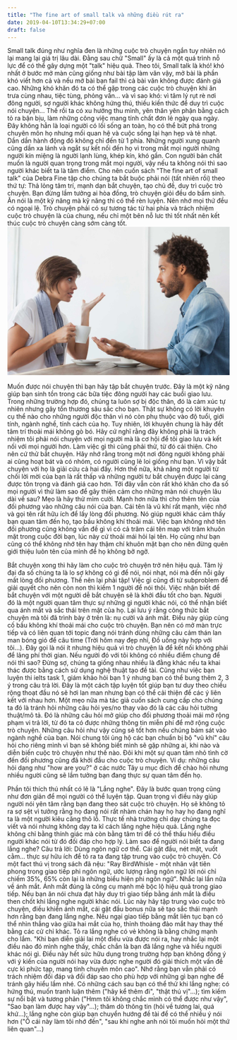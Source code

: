 ```yaml
---
title: "The fine art of small talk và những điều rút ra"
date: 2019-04-10T13:34:29+07:00
draft: false
---
```

  
Small talk đúng như nghĩa đen là những cuộc trò chuyện ngắn tuy nhiên nó lại mang lại giá trị lâu dài. Đằng sau chữ "Small" ấy là cả một quá trình nỗ lực để có thể gây dựng một "talk" hiệu quả. Theo tôi, Small talk là khó! khó nhất ở bước mở màn cũng giống như bài tập làm văn vậy, mở bài là phần khó viết hơn cả và nếu mở bài bạn fail thì cả bài văn không được đánh giá cao. Những khó khăn đó ta có thể gặp trong các cuộc trò chuyện khi ăn trưa cùng nhau, tiệc tùng, phỏng vấn... và vì sao khó: vì tâm lý rụt rè nơi đông người, sợ người khác không hứng thú, thiếu kiến thức để duy trì cuộc nói chuyện... Thế rồi ta có xu hướng thu mình, yên thân yên phận bằng cách tỏ ra bận bịu, làm những công việc mang tính chất đơn lẻ ngày qua ngày. Đây không hẳn là loại người có lối sống an toàn, họ có thể bứt phá trong chuyên môn họ nhưng mối quan hệ và cuộc sống lại hạn hẹp và tẻ nhạt. Dần dần hành động đó không chỉ đến từ 1 phía. Những người xung quanh cũng dần xa lánh và ngắt sự kết nối đến họ vì trong mắt mọi người những người kín miệng là người lạnh lùng, khép kín, khó gần. Con người bản chất muốn là người quan trọng trong mắt mọi người, vậy nếu ta không nói thì sao người khác biết ta là tâm điểm. Cho nên cuốn sách "The fine art of small talk" của Debra Fine tập cho chúng ta bắt buộc phải nói (tất nhiên rồi) theo thứ tự: Thả lỏng tâm trí, mạnh dạn bắt chuyện, tạo chủ đề, duy trì cuộc trò chuyện. Bạn đừng lầm tưởng ai hòa đồng, trò chuyện giỏi đều do bẩm sinh. Ăn nói là một kỹ năng mà kỹ năng thì có thể rèn luyện. Nên nhớ mọi thứ đều có ngoại lệ. Trò chuyện phải có sự tương tác từ hai phía và trách nhiệm cuộc trò chuyện là của chung, nếu chỉ một bên nỗ lưc thì tốt nhất nên kết thúc cuộc trò chuyện càng sớm càng tốt.  
!['asadasd'](../../images/conversation.jpg)

Muốn được nói chuyện thì bạn hãy tập bắt chuyện trước. Đây là một kỹ năng giúp bạn sinh tồn trong các bữa tiệc đông người hay các buổi giao lưu. Trong những trường hợp đó, chúng ta luôn sợ bị độc thân, đó là cảm xúc tự nhiên nhưng gây tổn thương sâu sắc cho bạn. Thật sự không có lời khuyên cụ thể nào cho những người độc thân vì nó còn phụ thuộc vào độ tuổi, giới tính, ngành nghề, tính cách của họ. Tuy nhiên, lời khuyên chung là hãy đểt tâm trí thoải mái không gò bó. Hãy cứ nghĩ rằng đây không phải là trách nhiệm tôi phải nói chuyện với mọi người mà là cơ hội để tôi giao lưu và kết nối với mọi người hơn. Làm việc gì thì cũng phải thử, từ đó cải thiện. Cho nên cứ thử bắt chuyện. Hãy nhớ rằng trong một nơi đông người không phải ai cũng hoạt bát và có nhóm, có người cũng lẻ loi giống như bạn. Vì vậy bắt chuyện với họ là giải  cứu cả hai đấy. Hơn thế nữa, khả năng một người từ chối lời mời của bạn là rất thấp và những người tư bắt chuyện được lại càng được tôn trọng và đánh giá cao hơn. Tới đây vẫn còn rất khó khăn cho đa số mọi người vì thử làm sao để gây thiện cảm cho những màn nói chuyện lâu dài về sau? Mẹo là hãy thử mỉm cười. Mạnh hơn nữa thì cho thêm tên của đối phương vào những câu nói của bạn. Cái tên là vũ khí rất mạnh, việc nhớ và gọi tên rất hữu ích để lấy lòng đối phương. Nó giúp người khác cảm thấy bạn quan tâm đến họ, tạo bầu không khí thoải mái. Việc bạn không nhớ tên đối phương cũng không vấn đề gì vì có cả trăm cái tên map với trăm khuôn mặt trong cuộc đời bạn, lúc này cứ thoải mái hỏi lại tên. Họ cũng như bạn cũng có thể không nhớ tên hay thậm chí khuôn mặt bạn cho nên đừng quên giới thiệu luôn tên của mình để họ không bỡ ngỡ.  

Bắt chuyện xong thì hãy làm cho cuộc trò chuyện trở nên hiệu quả. Tâm lý đại đa số  chúng ta là lo sợ không có gì để nói, nói nhạt, nói mà đến nỗi gây mất lòng đối phương. Thế nên lại phải tập! Việc gì cũng đi từ subproblem để giải quyết cho nên còn non thì kiếm 1 người để nói thôi. Việc nhận biết để bắt chuyện với một người dễ bắt chuyện sẽ là khởi đầu tốt cho bạn. Người đó là một người quan tâm thực sự những gì người khác nói, có thể nhận biết qua ánh mắt và sắc thái trên mặt của họ. Lại lưu ý rằng công thức bắt chuyện mà tôi đã trình bày ở trên là: nụ cười và ánh mắt. Điều này giúp củng cố bầu không khí thoải mái cho cuộc trò chuyện. Bạn nên có mở màn trực tiếp và có liên quan tới topic đang nói tránh dùng những câu cảm thán lan man bóng gió để câu time (Trời hôm nay đẹp nhỉ, Đồ uống này hợp với tôi...). Đây gọi là nói ít nhưng hiệu quả vì trò chuyện là để kết nối không phải để lãng phí thời gian. Nếu người đó với tôi không có nhiều điểm chung để nói thì sao? Đừng sợ, chúng ta giống nhau nhiều là đằng khác nếu ta khai thác được bằng cách sử dụng nghệ thuật tạo đề tài.  Cũng như việc bạn luyện thi ielts task 1, giám khảo hỏi bạn 1 ý nhưng bạn có thể bung thêm 2, 3 ý trong câu trả lời. Đây là một cách tập luyện tốt giúp bạn tư duy theo chiều rộng thoạt đầu nó sẽ hơi lan man nhưng bạn có thể cải thiện để các ý liên kết với nhau hơn. Một mẹo nữa mà tác giả cuốn sách cung cấp cho chúng ta đó là tránh hỏi những câu hỏi yes/no thay vào đó là các câu hỏi tường thuật/mô tả. Đó là những câu hỏi mở giúp cho đối phương thoải mái mở rộng phạm vi trả lời, từ đó ta có được những thông tin miễn phí để mở rộng cuộc trò chuyện. Những câu hỏi như vậy cũng sẽ tốt hơn nếu chúng bám sát vào ngành nghề của bạn. Nói chung tôi ủng hộ các bạn chuẩn bị bộ "vũ khí" câu hỏi cho riêng mình vì bạn sẽ không biết mình sẽ gặp những ai, khi nào và diễn biến cuộc trò chuyện như thế nào. Đôi khi một sự quan tâm nhỏ tình cờ đến đối phương cũng đã khởi đầu cho cuộc trò chuyện. Ví dụ: những câu hỏi dạng như "how are you?" ở các nước Tây  u mục đích để chào hỏi nhưng nhiều người cũng sẽ lầm tưởng bạn đang thực sự quan tâm đến họ.  

Phần tôi thích thú nhất có lẽ là "Lắng nghe". Đây là bước quan trọng cũng như đơn giản để mọi người có thể luyện tập. Quan trọng vì điều này giúp người nói yên tâm rằng bạn đang theo sát cuộc trò chuyện. Họ sẽ không tỏ ra sợ sệt vì tưởng rằng họ đang nói rất nhàm chán hay họ hay họ đang nghĩ ta là một người kiêu căng thô lỗ. Thực tế nhà trường chỉ dạy chúng ta đọc viết và nói nhưng không dạy ta kĩ cách lắng nghe hiệu quả. Lắng nghe không chỉ bằng thính giác mà còn bằng tâm trí để có thể thấu hiểu điều người khác nói từ đó đối đáp cho hợp lý. Làm sao để người nói biết ta đang lắng nghe? Câu trả lời: Dùng ngôn ngữ cơ thể. Cái gật đầu, nét mặt, vuốt cằm... thực sự hữu ích để tỏ ra ta đang tập trung vào cuộc trò chuyện. Có một fact thú vị trong sách đã nệu: "Ray BirdWhisle - một nhân vật tiên phong trong giao tiếp phi ngôn ngữ, ước lượng rằng ngôn ngữ lời nói chỉ chiếm 35%, 65% còn lại là những biểu hiện phi ngôn ngữ". Nhắc lại lần nữa về ánh mắt. Ánh mắt đúng là công cụ mạnh mẽ bộc lộ hiệu quả trong giao tiếp. Nếu bạn ăn nói chưa đạt hãy duy trì giao tiếp bằng ánh mắt là điều then chốt khi lắng nghe người khác nói. Lúc này hãy tập trung vào cuộc trò chuyện, điều khiển ánh mắt, cái gật đầu bonus nữa sẽ tạo sắc thái mạnh hơn rằng bạn đang lắng nghe. Nếu ngại giao tiếp bằng mắt liên tục bạn có thể nhìn thẳng vào giữa hai mắt của họ, thỉnh thoảng đảo mắt hay thay thế bằng các cử chỉ khác. Tỏ ra lắng nghe có vẻ không là bằng chứng mạnh cho lắm. "Khi bạn diễn giải lai một điều vừa được nói ra, hay nhắc lại một điều nào đó mình nghe thấy, chắc chắn là bạn đã lắng nghe và hiểu người khác nói gì. Điều này hết sức hữu dụng trong trường hợp bạn không đồng ý với ý kiến của người nói hay vừa được nghe người đó giải thích một vấn đề cực kì phức tạp, mang tính chuyên môn cao". Nhớ rằng bạn vẫn phải có trách nhiệm đối đáp và đối đáp sao cho phù hợp với những gì bạn nghe để tránh gây hiểu lầm nhé. Có những cách sau bạn có thể thử khi lắng nghe: có hứng thú, muốn tranh luận thêm ("hãy kể thêm đi", "thật thú vị"...); tìm kiếm sự nổi bật và tương phản ("Hmm tôi không chắc mình có thể được như vậy", "Sao bạn làm được hay vậy"...); thăm dò thông tin (hỏi về tương lai, quá khứ...); lắng nghe còn giúp bạn chuyển hướng đề tài để có thể nhiều ý nói hơn ("Ồ cái này làm tôi nhớ đến", "sau khi nghe anh nói tôi muốn hỏi một thứ liên quan"...)  
